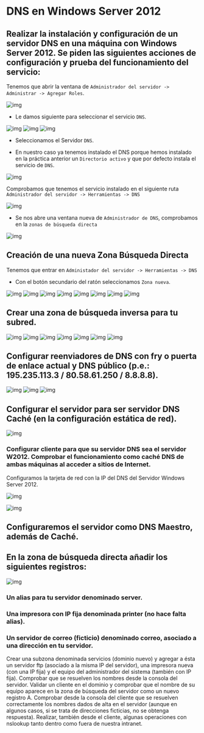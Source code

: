 # DNS en Windows Server 2012

## Realizar la instalación y configuración de un servidor DNS en una máquina con Windows Server 2012. Se piden las siguientes acciones de configuración y prueba del funcionamiento del servicio:

Tenemos que abrir la ventana de `Administrador del servidor -> Administrar -> Agregar Roles`.


![img](img/001.png)

- Le damos siguiente para seleccionar el servicio `DNS`.

![img](img/002.png)
![img](img/003.png)
![img](img/004.png)

- Seleccionamos el Servidor `DNS`.

- En nuestro caso ya tenemos instalado el DNS porque hemos instalado en la práctica anterior un `Directorio activo` y que por defecto instala el servicio de `DNS`.

![img](img/005.png)


Comprobamos que tenemos el servicio instalado en el siguiente ruta `Administrador del servidor -> Herramientas -> DNS`


![img](img/006.png)

- Se nos abre una ventana nueva de `Administrador de DNS`, comprobamos en la `zonas de búsqueda directa`


![img](img/007.png)




## Creación de una nueva Zona Búsqueda Directa

Tenemos que entrar en `Administador del servidor -> Herramientas -> DNS`

- Con el botón secundario del ratón seleccionamos `Zona nueva`.

![img](img/009.png)
![img](img/010.png)
![img](img/011.png)
![img](img/012.png)
![img](img/013.png)
![img](img/014.png)
![img](img/015.png)
![img](img/016.png)



## Crear una zona de búsqueda inversa para tu subred.

![img](img/017.png)
![img](img/018.png)
![img](img/019.png)
![img](img/020.png)
![img](img/021.png)
![img](img/022.png)
![img](img/023.png)



## Configurar reenviadores de DNS con fry o puerta de enlace actual y DNS público (p.e.: 195.235.113.3 / 80.58.61.250 / 8.8.8.8).

![img](img/025.png)
![img](img/026.png)
![img](img/027.png)

## Configurar el servidor para ser servidor DNS Caché (en la configuración estática de red).

![img](img/008.png)

### Configurar cliente para que su servidor DNS sea el servidor W2012. Comprobar el funcionamiento como caché DNS de ambas máquinas al acceder a sitios de Internet.

Configuramos la tarjeta de red con la IP del DNS del Servidor Windows Server 2012.


![img](img/029.png)

![img](img/028.png)

## Configuraremos el servidor como DNS Maestro, además de Caché.


## En la zona de búsqueda directa añadir los siguientes registros:

![img](img/024.png)

### Un alias para tu servidor denominado server.

### Una impresora con IP fija denominada printer (no hace falta alias).

### Un servidor de correo (ficticio) denominado correo, asociado a una dirección en tu servidor.

Crear una subzona denominada servicios (dominio nuevo) y agregar a ésta un servidor ftp (asociado a la misma IP del servidor), una impresora nueva (con una IP fija) y el equipo del administrador del sistema (también con IP fija).
Comprobar que se resuelven los nombres desde la consola del servidor.
Validar un cliente en el dominio y comprobar que el nombre de su equipo aparece en la zona de búsqueda del servidor como un nuevo registro A.
Comprobar desde la consola del cliente que se resuelven correctamente los nombres dados de alta en el servidor (aunque en algunos casos, si se trata de direcciones ficticias, no se obtenga respuesta).
Realizar, también desde el cliente, algunas operaciones con nslookup tanto dentro como fuera de nuestra intranet.
